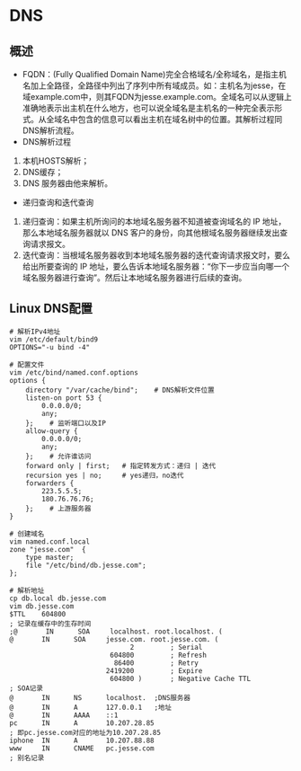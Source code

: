 # DNS
## 概述
* FQDN：(Fully Qualified Domain Name)完全合格域名/全称域名，是指主机名加上全路径，全路径中列出了序列中所有域成员。如：主机名为jesse，在域example.com中，则其FQDN为jesse.example.com。全域名可以从逻辑上准确地表示出主机在什么地方，也可以说全域名是主机名的一种完全表示形式。从全域名中包含的信息可以看出主机在域名树中的位置。其解析过程同DNS解析流程。
* DNS解析过程
1. 本机HOSTS解析；
2. DNS缓存；
3. DNS 服务器由他来解析。
* 递归查询和迭代查询
1. 递归查询：如果主机所询问的本地域名服务器不知道被查询域名的 IP 地址，那么本地域名服务器就以 DNS 客户的身份，向其他根域名服务器继续发出查询请求报文。
2. 迭代查询：当根域名服务器收到本地域名服务器的迭代查询请求报文时，要么给出所要查询的 IP 地址，要么告诉本地域名服务器：“你下一步应当向哪一个域名服务器进行查询”。然后让本地域名服务器进行后续的查询。
## Linux DNS配置
```
# 解析IPv4地址
vim /etc/default/bind9
OPTIONS="-u bind -4"

# 配置文件
vim /etc/bind/named.conf.options
options {
    directory "/var/cache/bind";    # DNS解析文件位置 
    listen-on port 53 {
        0.0.0.0/0;
        any;
    };    # 监听端口以及IP
    allow-query {
        0.0.0.0/0;
        any;
    };    # 允许谁访问
    forward only | first;   # 指定转发方式：递归 | 迭代
    recursion yes | no;     # yes递归，no迭代
    forwarders {
        223.5.5.5;
        180.76.76.76;
    };    # 上游服务器
}

# 创建域名
vim named.conf.local 
zone "jesse.com"  {
    type master;
    file "/etc/bind/db.jesse.com";
};

# 解析地址
cp db.local db.jesse.com
vim db.jesse.com
$TTL    604800 
; 记录在缓存中的生存时间
;@       IN      SOA     localhost. root.localhost. (
@       IN      SOA     jesse.com. root.jesse.com. (
                              2         ; Serial
                         604800         ; Refresh
                          86400         ; Retry
                        2419200         ; Expire
                         604800 )       ; Negative Cache TTL
; SOA记录
@       IN      NS      localhost.  ;DNS服务器
@       IN      A       127.0.0.1   ;地址
@       IN      AAAA    ::1
pc      IN      A       10.207.28.85
; 即pc.jesse.com对应的地址为10.207.28.85
iphone  IN      A       10.207.88.88
www     IN      CNAME   pc.jesse.com
; 别名记录
```